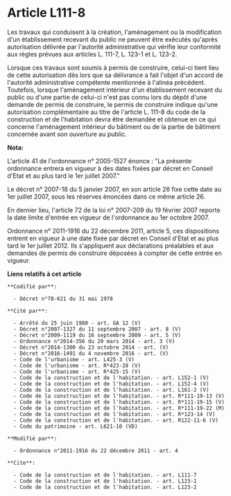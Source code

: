 # Article L111-8

Les travaux qui conduisent à la création, l'aménagement ou la modification d'un établissement recevant du public ne peuvent
être exécutés qu'après autorisation délivrée par l'autorité administrative qui vérifie leur conformité aux règles prévues aux
articles L. 111-7, L. 123-1 et L. 123-2. 

Lorsque ces travaux sont soumis à permis de construire, celui-ci tient lieu de cette autorisation dès lors que sa délivrance
a fait l'objet d'un accord de l'autorité administrative compétente mentionnée à l'alinéa précédent. Toutefois, lorsque
l'aménagement intérieur d'un établissement recevant du public ou d'une partie de celui-ci n'est pas connu lors du dépôt d'une
demande de permis de construire, le permis de construire indique qu'une autorisation complémentaire au titre de l'article L.
111-8 du code de la construction et de l'habitation devra être demandée et obtenue en ce qui concerne l'aménagement intérieur
du bâtiment ou de la partie de bâtiment concernée avant son ouverture au public.

**Nota:**

L'article 41 de l'ordonnance n° 2005-1527 énonce : "La présente ordonnance entrera en vigueur à des dates fixées par décret
en Conseil d'Etat et au plus tard le 1er juillet 2007." 

Le décret n° 2007-18 du 5 janvier 2007, en son article 26 fixe cette date au 1er juillet 2007, sous les réserves énoncées
dans ce même article 26. 

En dernier lieu, l'article 72 de la loi n° 2007-209 du 19 février 2007 reporte la date limite d'entrée en vigueur de
l'ordonnance au 1er octobre 2007.

Ordonnance n° 2011-1916 du 22 décembre 2011, article 5, ces dispositions entrent en vigueur à une date fixée par décret en
Conseil d'Etat et au plus tard le 1er juillet 2012. Ils s'appliquent aux déclarations préalables et aux demandes de permis de
construire déposées à compter de cette entrée en vigueur.

**Liens relatifs à cet article**

	**Codifié par**:

	  - Décret n°78-621 du 31 mai 1978

	**Cité par**:

	  - Arrêté du 25 juin 1980 - art. GA 12 (V)
	  - Décret n°2007-1327 du 11 septembre 2007 - art. 8 (V)
	  - Décret n°2009-1119 du 16 septembre 2009 - art. 5 (V)
	  - Ordonnance n°2014-356 du 20 mars 2014 - art. 3 (V)
	  - Décret n°2014-1300 du 23 octobre 2014 - art. (V)
	  - Décret n°2016-1491 du 4 novembre 2016 - art. (V)
	  - Code de l'urbanisme - art. L425-3 (V)
	  - Code de l'urbanisme - art. R*423-28 (V)
	  - Code de l'urbanisme - art. R*425-15 (V)
	  - Code de la construction et de l'habitation. - art. L152-1 (V)
	  - Code de la construction et de l'habitation. - art. L152-4 (V)
	  - Code de la construction et de l'habitation. - art. L161-2 (V)
	  - Code de la construction et de l'habitation. - art. R*111-19-13 (V)
	  - Code de la construction et de l'habitation. - art. R*111-19-15 (V)
	  - Code de la construction et de l'habitation. - art. R*111-19-22 (M)
	  - Code de la construction et de l'habitation. - art. R*123-14 (V)
	  - Code de la construction et de l'habitation. - art. R122-11-6 (V)
	  - Code du patrimoine - art. L621-10 (VD)

	**Modifié par**:

	  - Ordonnance n°2011-1916 du 22 décembre 2011 - art. 4

	**Cite**:

	  - Code de la construction et de l'habitation. - art. L111-7
	  - Code de la construction et de l'habitation. - art. L123-1
	  - Code de la construction et de l'habitation. - art. L123-2
